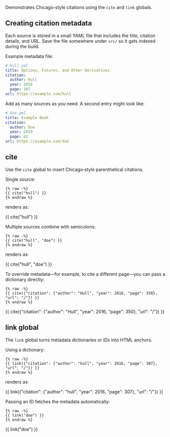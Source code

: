 Demonstrates Chicago-style citations using the `cite` and `link`
globals.

## Creating citation metadata

Each source is stored in a small YAML file that includes the title,
citation details, and URL.  Save the file somewhere under `src/` so it
gets indexed during the build.

Example metadata file:

```yaml
# hull.yml
title: Options, Futures, and Other Derivatives
citation:
  author: Hull
  year: 2016
  page: 307
url: https://example.com/hull
```

Add as many sources as you need.  A second entry might look like:

```yaml
# doe.yml
title: Example Book
citation:
  author: Doe
  year: 2019
  page: 42
url: https://example.com/doe
```

## cite

Use the `cite` global to insert Chicago‑style parenthetical citations.

Single source:

```jinja
{% raw -%}
{{ cite("hull") }}
{% endraw %}
```

renders as:

{{ cite("hull") }}

Multiple sources combine with semicolons:

```jinja
{% raw -%}
{{ cite("hull", "doe") }}
{% endraw %}
```

renders as:

{{ cite("hull", "doe") }}

To override metadata—for example, to cite a different page—you can pass a
dictionary directly:

```jinja
{% raw -%}
{{ cite({"citation": {"author": "Hull", "year": 2016, "page": 350}, "url": "/"}) }}
{% endraw %}
```

{{ cite({"citation": {"author": "Hull", "year": 2016, "page": 350}, "url": "/"}) }}

## link global

The `link` global turns metadata dictionaries or IDs into HTML anchors.

Using a dictionary:

```jinja
{% raw -%}
{{ link({"citation": {"author": "hull", "year": 2016, "page": 307}, "url": "/"}) }}
{% endraw %}
```

renders as:

{{ link({"citation": {"author": "hull", "year": 2016, "page": 307}, "url": "/"}) }}

Passing an ID fetches the metadata automatically:

```jinja
{% raw -%}
{{ link("doe") }}
{% endraw %}
```

{{ link("doe") }}

